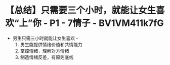 # 【总结】只需要三个小时，就能让女生喜欢“上”你 - P1 - 7情子 - BV1VM411k7fG

-   男生只需三小时就能让女生喜欢 - 
    1.  男生能提供情绪价值和共情能力
    2.  掌控情绪，理解对方情绪
    3.  制造情绪反差，有原则底线